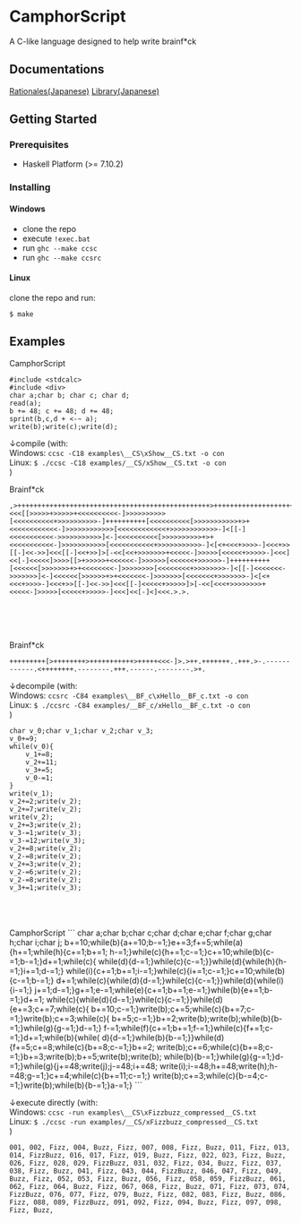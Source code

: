 # CamphorScript
A C-like language designed to help write brainf*ck

## Documentations
[Rationales(Japanese)](https://hsjoihs.github.io/camphorscript/docs/Rationales.htm)
[Library(Japanese)](https://hsjoihs.github.io/camphorscript/docs/library.htm)

## Getting Started

### Prerequisites

- Haskell Platform (>= 7.10.2)

### Installing
#### Windows
- clone the repo
- execute `!exec.bat`
- run `ghc --make ccsc`
- run `ghc --make ccsrc`

#### Linux
clone the repo and run:
```
$ make
```


## Examples

CamphorScript
```
#include <stdcalc>
#include <div>
char a;char b; char c; char d;
read(a);
b += 48; c += 48; d += 48;
sprint(b,c,d + <-~ a);
write(b);write(c);write(d);
```

↓compile (with:  
Windows: `ccsc -C18 examples\__CS\xShow__CS.txt -o con`  
Linux: `$ ./ccsc -C18 examples/__CS/xShow__CS.txt -o con`  
)

Brainf*ck
```
,>++++++++++++++++++++++++++++++++++++++++++++++++>++++++++++++++++++++++++++++++++++++++++++++++++>++++++++++++++++++++++++++++++++++++++++++++++++<<<[[>>>>>+>>>>>+<<<<<<<<<<-]>>>>>>>>>>[<<<<<<<<<<+>>>>>>>>>>-]++++++++++[<<<<<<<<<<[>>>>>>>>>>>+>+<<<<<<<<<<<<-]>>>>>>>>>>>>[<<<<<<<<<<<<+>>>>>>>>>>>>-]<[[-]<<<<<<<<<<<->>>>>>>>>>>]<-]<<<<<<<<<<[>>>>>>>>>>+>+<<<<<<<<<<<-]>>>>>>>>>>>[<<<<<<<<<<<+>>>>>>>>>>>-]<[<+<<<+>>>>-]<<<+>>[[-]<<->>]<<<[[-]<<+>>]>[-<<[<<+>>>>>>>+<<<<<-]>>>>>[<<<<<+>>>>>-]<<<]<<[-]<<<<<]>>>>[[>+>>>>>+<<<<<<-]>>>>>>[<<<<<<+>>>>>>-]++++++++++[<<<<<<[>>>>>>>+>+<<<<<<<<-]>>>>>>>>[<<<<<<<<+>>>>>>>>-]<[[-]<<<<<<<->>>>>>>]<-]<<<<<<[>>>>>>+>+<<<<<<<-]>>>>>>>[<<<<<<<+>>>>>>>-]<[<+<<<+>>>>-]<<<+>>[[-]<<->>]<<<[[-]<<<<<+>>>>>]>[-<<[<<<+>>>>>>>>+<<<<<-]>>>>>[<<<<<+>>>>>-]<<<]<<[-]<]<<<.>.>.
```

<br>
<br>
<br>

Brainf*ck
```
+++++++++[>++++++++>+++++++++++>+++++<<<-]>.>++.+++++++..+++.>-.------------.<++++++++.--------.+++.------.--------.>+.
```

↓decompile (with:  
Windows: `ccsrc -C84 examples\__BF_c\xHello__BF_c.txt -o con`  
Linux: `$ ./ccsrc -C84 examples/__BF_c/xHello__BF_c.txt -o con`  
)

```
char v_0;char v_1;char v_2;char v_3;
v_0+=9;
while(v_0){
	v_1+=8;
	v_2+=11;
	v_3+=5;
	v_0-=1;
}
write(v_1);
v_2+=2;write(v_2);
v_2+=7;write(v_2);
write(v_2);
v_2+=3;write(v_2);
v_3-=1;write(v_3);
v_3-=12;write(v_3);
v_2+=8;write(v_2);
v_2-=8;write(v_2);
v_2+=3;write(v_2);
v_2-=6;write(v_2);
v_2-=8;write(v_2);
v_3+=1;write(v_3);
```
<br>
<br>
<br>
CamphorScript
```
char a;char b;char c;char d;char e;char f;char g;char h;char i;char j;
b+=10;while(b){a+=10;b-=1;}e+=3;f+=5;while(a){h+=1;while(h){c+=1;b+=1;
h-=1;}while(c){h+=1;c-=1;}c+=10;while(b){c-=1;b-=1;}d+=1;while(c){
while(d){d-=1;}while(c){c-=1;}}while(d){while(h){h-=1;}i+=1;d-=1;}
while(i){c+=1;b+=1;i-=1;}while(c){i+=1;c-=1;}c+=10;while(b){c-=1;b-=1;}
d+=1;while(c){while(d){d-=1;}while(c){c-=1;}}while(d){while(i){i-=1;}
j+=1;d-=1;}g+=1;e-=1;while(e){c+=1;b+=1;e-=1;}while(b){e+=1;b-=1;}d+=1;
while(c){while(d){d-=1;}while(c){c-=1;}}while(d){e+=3;c+=7;while(c){
b+=10;c-=1;}write(b);c+=5;while(c){b+=7;c-=1;}write(b);c+=3;while(c){
b+=5;c-=1;}b+=2;write(b);write(b);while(b){b-=1;}while(g){g-=1;}d-=1;}
f-=1;while(f){c+=1;b+=1;f-=1;}while(c){f+=1;c-=1;}d+=1;while(b){while(
d){d-=1;}while(b){b-=1;}}while(d){f+=5;c+=8;while(c){b+=8;c-=1;}b+=2;
write(b);c+=6;while(c){b+=8;c-=1;}b+=3;write(b);b+=5;write(b);write(b);
while(b){b-=1;}while(g){g-=1;}d-=1;}while(g){j+=48;write(j);j-=48;i+=48;
write(i);i-=48;h+=48;write(h);h-=48;g-=1;}c+=4;while(c){b+=11;c-=1;}
write(b);c+=3;while(c){b-=4;c-=1;}write(b);while(b){b-=1;}a-=1;}
```

↓execute directly (with:  
Windows: `ccsc -run examples\__CS\xFizzbuzz_compressed__CS.txt`  
Linux: `$ ./ccsc -run examples/__CS/xFizzbuzz_compressed__CS.txt`  
)

```
001, 002, Fizz, 004, Buzz, Fizz, 007, 008, Fizz, Buzz, 011, Fizz, 013, 014, FizzBuzz, 016, 017, Fizz, 019, Buzz, Fizz, 022, 023, Fizz, Buzz, 026, Fizz, 028, 029, FizzBuzz, 031, 032, Fizz, 034, Buzz, Fizz, 037, 038, Fizz, Buzz, 041, Fizz, 043, 044, FizzBuzz, 046, 047, Fizz, 049, Buzz, Fizz, 052, 053, Fizz, Buzz, 056, Fizz, 058, 059, FizzBuzz, 061, 062, Fizz, 064, Buzz, Fizz, 067, 068, Fizz, Buzz, 071, Fizz, 073, 074, FizzBuzz, 076, 077, Fizz, 079, Buzz, Fizz, 082, 083, Fizz, Buzz, 086, Fizz, 088, 089, FizzBuzz, 091, 092, Fizz, 094, Buzz, Fizz, 097, 098, Fizz, Buzz, 
```
